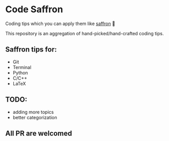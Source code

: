 # Code Saffron
Coding tips which you can apply them like [saffron](https://en.wikipedia.org/wiki/Saffron) 🌸

This repository is an aggregation of hand-picked/hand-crafted coding tips.

## Saffron tips for:
* Git
* Terminal
* Python
* C/C++
* LaTeX

## TODO:
* adding more topics
* better categorization

## All PR are welcomed
